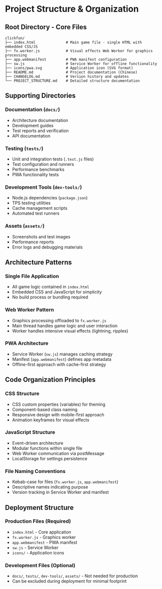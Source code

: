 # Project Structure & Organization

## Root Directory - Core Files

```
clickfun/
├── index.html              # Main game file - single HTML with embedded CSS/JS
├── fx.worker.js            # Visual effects Web Worker for graphics processing
├── app.webmanifest         # PWA manifest configuration
├── sw.js                   # Service Worker for offline functionality
├── icons/pwa.svg           # Application icon (SVG format)
├── README.md               # Project documentation (Chinese)
├── CHANGELOG.md            # Version history and updates
└── PROJECT_STRUCTURE.md    # Detailed structure documentation
```

## Supporting Directories

### Documentation (`docs/`)

- Architecture documentation
- Development guides
- Test reports and verification
- API documentation

### Testing (`tests/`)

- Unit and integration tests (`.test.js` files)
- Test configuration and runners
- Performance benchmarks
- PWA functionality tests

### Development Tools (`dev-tools/`)

- Node.js dependencies (`package.json`)
- TPS testing utilities
- Cache management scripts
- Automated test runners

### Assets (`assets/`)

- Screenshots and test images
- Performance reports
- Error logs and debugging materials

## Architecture Patterns

### Single File Application

- All game logic contained in `index.html`
- Embedded CSS and JavaScript for simplicity
- No build process or bundling required

### Web Worker Pattern

- Graphics processing offloaded to `fx.worker.js`
- Main thread handles game logic and user interaction
- Worker handles intensive visual effects (lightning, ripples)

### PWA Architecture

- Service Worker (`sw.js`) manages caching strategy
- Manifest (`app.webmanifest`) defines app metadata
- Offline-first approach with cache-first strategy

## Code Organization Principles

### CSS Structure

- CSS custom properties (variables) for theming
- Component-based class naming
- Responsive design with mobile-first approach
- Animation keyframes for visual effects

### JavaScript Structure

- Event-driven architecture
- Modular functions within single file
- Web Worker communication via postMessage
- LocalStorage for settings persistence

### File Naming Conventions

- Kebab-case for files (`fx.worker.js`, `app.webmanifest`)
- Descriptive names indicating purpose
- Version tracking in Service Worker and manifest

## Deployment Structure

### Production Files (Required)

- `index.html` - Core application
- `fx.worker.js` - Graphics worker
- `app.webmanifest` - PWA manifest
- `sw.js` - Service Worker
- `icons/` - Application icons

### Development Files (Optional)

- `docs/`, `tests/`, `dev-tools/`, `assets/` - Not needed for production
- Can be excluded during deployment for minimal footprint
